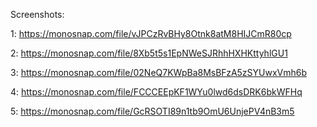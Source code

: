 Screenshots:

1: https://monosnap.com/file/vJPCzRvBHy8Otnk8atM8HIJCmR80cp

2: https://monosnap.com/file/8Xb5t5s1EpNWeSJRhhHXHKttyhlGU1

3: https://monosnap.com/file/02NeQ7KWpBa8MsBFzA5zSYUwxVmh6b

4: https://monosnap.com/file/FCCCEEpKF1WYu0lwd6dsDRK6bkWFHq

5: https://monosnap.com/file/GcRSOTI89n1tb9OmU6UnjePV4nB3m5
